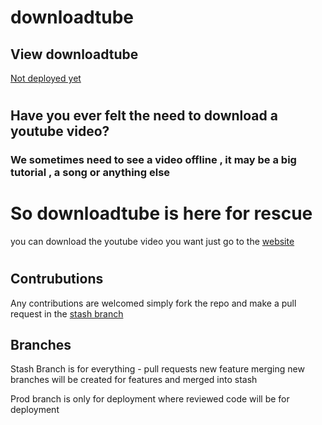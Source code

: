 # downloadtube

## View downloadtube

[Not deployed yet]("")

#

## Have you ever felt the need to download a youtube video?

### We sometimes need to see a video offline , it may be a big tutorial , a song or anything else

# So downloadtube is here for rescue

you can download the youtube video you want just go to the [website](#downloadtube)

#

## Contrubutions

Any contributions are welcomed simply fork the repo and make a pull request in the [stash branch]("https://github.com/akshatsinghania/downloadtube/tree/staging")

## Branches

Stash Branch is for everything - pull requests new feature merging
new branches will be created for features and merged into stash

Prod branch is only for deployment where reviewed
code will be for deployment
